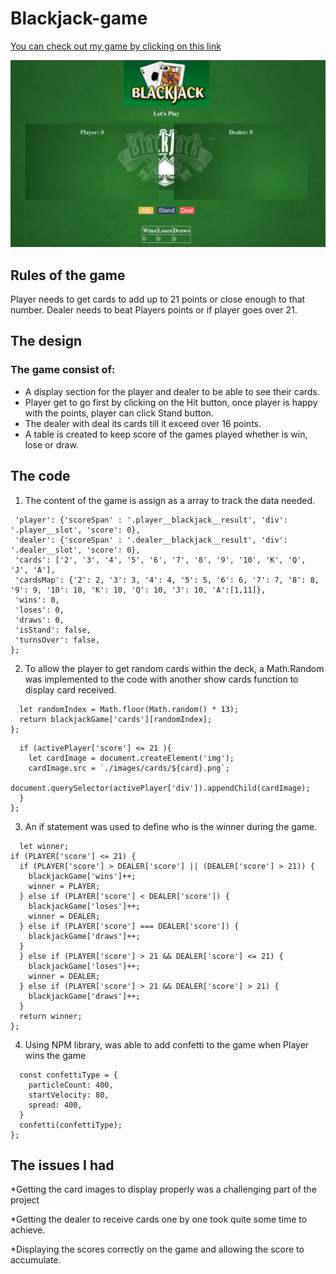 # Blackjack-game

[You can check out my game by clicking on this link](https://samto83.github.io/Blackjack-game/)

![BlackJack main page](https://github.com/SamTo83/Blackjack-game/blob/main/main.PNG)

## Rules of the game
Player needs to get  cards to add up to 21 points or close enough to that number. Dealer needs to beat Players points or if player goes over 21. 

## The design  
### The game consist of: 
* A display section for the player and dealer to be able to see their cards. 
* Player get to go first by clicking on the Hit button, once player is happy with the points, player can click Stand button. 
* The dealer with deal its cards till it exceed over 16 points. 
* A table is created to keep score of the games played whether is win, lose or draw.  

## The code 
1. The content of the game is assign as a array to track the data needed. 

 ```let blackjackGame = { 
  'player': {'scoreSpan' : '.player__blackjack__result', 'div': '.player__slot', 'score': 0}, 
  'dealer': {'scoreSpan' : '.dealer__blackjack__result', 'div': '.dealer__slot', 'score': 0}, 
  'cards': ['2', '3', '4', '5', '6', '7', '8', '9', '10', 'K', 'Q', 'J', 'A'], 
  'cardsMap': {'2': 2, '3': 3, '4': 4, '5': 5, '6': 6, '7': 7, '8': 8, '9': 9, '10': 10, 'K': 10, 'Q': 10, 'J': 10, 'A':[1,11]}, 
  'wins': 0, 
  'loses': 0, 
  'draws': 0, 
  'isStand': false, 
  'turnsOver': false, 
}; 
```

2. To allow the player to get random cards within the deck, a Math.Random was       implemented to the code with another show cards function to display card received.  

```const randomCard = () => { 
  let randomIndex = Math.floor(Math.random() * 13); 
  return blackjackGame['cards'][randomIndex]; 
}; 
```

```const showCard = (card, activePlayer) => { 
  if (activePlayer['score'] <= 21 ){ 
    let cardImage = document.createElement('img'); 
    cardImage.src = `./images/cards/${card}.png`; 
    document.querySelector(activePlayer['div']).appendChild(cardImage); 
  } 
}; 
```
3. An if statement was used to define who is the winner during the game. 

```const computeWinner = () => { 
  let winner; 
if (PLAYER['score'] <= 21) { 
  if (PLAYER['score'] > DEALER['score'] || (DEALER['score'] > 21)) { 
    blackjackGame['wins']++;
    winner = PLAYER; 
  } else if (PLAYER['score'] < DEALER['score']) { 
    blackjackGame['loses']++; 
    winner = DEALER; 
  } else if (PLAYER['score'] === DEALER['score']) { 
    blackjackGame['draws']++; 
  } 
  } else if (PLAYER['score'] > 21 && DEALER['score'] <= 21) { 
    blackjackGame['loses']++; 
    winner = DEALER; 
  } else if (PLAYER['score'] > 21 && DEALER['score'] > 21) { 
    blackjackGame['draws']++; 
  } 
  return winner; 
}; 
```
4. Using NPM library, was able to add confetti to the game when Player wins the game
```const celebrate = () => {
  const confettiType = {
    particleCount: 400,
    startVelocity: 80,
    spread: 400,
  }
  confetti(confettiType);
};
```

## The issues I had 

*Getting the card images to display properly was a challenging part of the project 

*Getting the dealer to receive cards one by one took quite some time to achieve.  

*Displaying the scores correctly on the game and allowing the score to accumulate.  